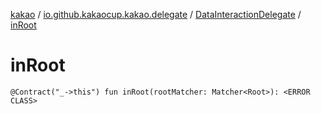 [kakao](../../index.md) / [io.github.kakaocup.kakao.delegate](../index.md) / [DataInteractionDelegate](index.md) / [inRoot](./in-root.md)

# inRoot

`@Contract("_->this") fun inRoot(rootMatcher: Matcher<Root>): <ERROR CLASS>`